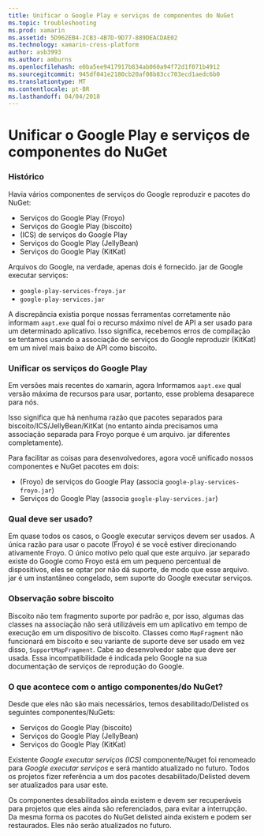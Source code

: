 ```yaml
---
title: Unificar o Google Play e serviços de componentes do NuGet
ms.topic: troubleshooting
ms.prod: xamarin
ms.assetid: 5D962EB4-2CB3-4B7D-9D77-889DEACDAE02
ms.technology: xamarin-cross-platform
author: asb3993
ms.author: amburns
ms.openlocfilehash: e0ba5ee9417917b834ab060a94f72d1f071b4912
ms.sourcegitcommit: 945df041e2180cb20af08b83cc703ecd1aedc6b0
ms.translationtype: MT
ms.contentlocale: pt-BR
ms.lasthandoff: 04/04/2018
---
```

# <a name="unifying-google-play-services-components-and-nuget"></a>Unificar o Google Play e serviços de componentes do NuGet

### <a name="history"></a>Histórico

Havia vários componentes de serviços do Google reproduzir e pacotes do NuGet:

-   Serviços do Google Play (Froyo)
-   Serviços do Google Play (biscoito)
-   (ICS) de serviços do Google Play
-   Serviços do Google Play (JellyBean)
-   Serviços do Google Play (KitKat)

Arquivos do Google, na verdade, apenas dois é fornecido. jar de Google executar serviços:

-   `google-play-services-froyo.jar`
-   `google-play-services.jar`

A discrepância existia porque nossas ferramentas corretamente não informam `aapt.exe` qual foi o recurso máximo nível de API a ser usado para um determinado aplicativo. Isso significa, recebemos erros de compilação se tentamos usando a associação de serviços do Google reproduzir (KitKat) em um nível mais baixo de API como biscoito.

### <a name="unifying-google-play-services"></a>Unificar os serviços do Google Play

Em versões mais recentes do xamarin, agora Informamos `aapt.exe` qual versão máxima de recursos para usar, portanto, esse problema desaparece para nós.

Isso significa que há nenhuma razão que pacotes separados para biscoito/ICS/JellyBean/KitKat (no entanto ainda precisamos uma associação separada para Froyo porque é um arquivo. jar diferentes completamente).

Para facilitar as coisas para desenvolvedores, agora você unificado nossos componentes e NuGet pacotes em dois:

-   (Froyo) de serviços do Google Play (associa `google-play-services-froyo.jar`)
-   Serviços do Google Play (associa `google-play-services.jar`)

### <a name="which-one-should-be-used"></a>Qual deve ser usado?

Em quase todos os casos, o Google executar serviços devem ser usados. A única razão para usar o pacote (Froyo) é se você estiver direcionando ativamente Froyo. O único motivo pelo qual que este arquivo. jar separado existe do Google como Froyo está em um pequeno percentual de dispositivos, eles se optar por não dá suporte, de modo que esse arquivo. jar é um instantâneo congelado, sem suporte do Google executar serviços.

### <a name="note-about-gingerbread"></a>Observação sobre biscoito

Biscoito não tem fragmento suporte por padrão e, por isso, algumas das classes na associação não será utilizáveis em um aplicativo em tempo de execução em um dispositivo de biscoito. Classes como `MapFragment` não funcionará em biscoito e seu variante de suporte deve ser usado em vez disso, `SupportMapFragment`. Cabe ao desenvolvedor sabe que deve ser usada. Essa incompatibilidade é indicada pelo Google na sua documentação de serviços de reprodução do Google.

### <a name="what-happens-to-the-old-componentsnugets"></a>O que acontece com o antigo componentes/do NuGet?

Desde que eles não são mais necessários, temos desabilitado/Delisted os seguintes componentes/NuGets:

-   Serviços do Google Play (biscoito)
-   Serviços do Google Play (JellyBean)
-   Serviços do Google Play (KitKat)

Existente _Google executar serviços (ICS)_ componente/Nuget foi renomeado para _Google executar serviços_ e será mantido atualizado no futuro. Todos os projetos fizer referência a um dos pacotes desabilitado/Delisted devem ser atualizados para usar este.

Os componentes desabilitados ainda existem e devem ser recuperáveis para projetos que eles ainda são referenciados, para evitar a interrupção. Da mesma forma os pacotes do NuGet delisted ainda existem e podem ser restaurados. Eles não serão atualizados no futuro.
